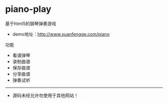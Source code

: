 piano-play
==========

基于html5的钢琴弹奏游戏

- demo地址：http://www.xuanfengge.com/piano


功能

- 看谱弹琴
- 录制曲谱
- 保存曲谱
- 分享曲谱
- 弹奏试听


-------------------
 * 源码未经允许勿使用于其他网站！